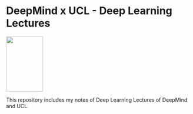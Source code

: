 # DeepMind x UCL - Deep Learning Lectures

<img src="https://github.com/HandeTarcan/DeepMind-x-UCL---Deep-Learning-Lectures-/blob/master/DeepMind.png" width="100" height="150"> 

This repository includes my notes of Deep Learning Lectures of DeepMind and UCL. 

